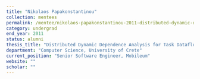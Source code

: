 ```yaml
---
title: "Nikolaos Papakonstantinou"
collection: mentees
permalink: /mentee/nikolaos-papakonstantinou-2011-distributed-dynamic-dependence-analysis-for-task-dataflow-models-computer-science-university-of-crete-ug
category: undergrad
end_year: 2011
status: alumni
thesis_title: "Distributed Dynamic Dependence Analysis for Task Dataflow Models"
department: "Computer Science, University of Crete"
current_position: "Senior Software Engineer, Mobileum"
website: ""
scholar: ""
---
```

